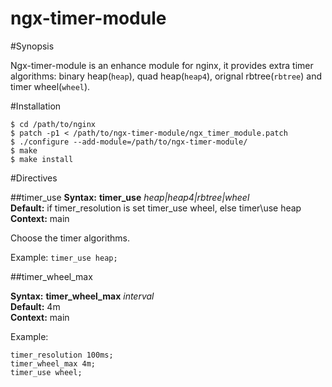 ngx-timer-module
================
#Synopsis

Ngx-timer-module is an enhance module for nginx, it provides extra timer algorithms: binary heap(```heap```), quad heap(```heap4```), orignal rbtree(```rbtree```) and timer wheel(```wheel```).

#Installation

```
$ cd /path/to/nginx
$ patch -p1 < /path/to/ngx-timer-module/ngx_timer_module.patch
$ ./configure --add-module=/path/to/ngx-timer-module/
$ make
$ make install

```

#Directives

##timer\_use
**Syntax:**  **timer\_use** *heap|heap4|rbtree|wheel*  
**Default:**	if timer_resolution is set timer\_use wheel, else timer\use heap  
**Context:**	main  

Choose the timer algorithms.

Example:
```timer_use heap;```

##timer\_wheel\_max
 
**Syntax:**  **timer\_wheel\_max** *interval*  
**Default:**   4m  
**Context:**   main    

Example:
```
timer_resolution 100ms;
timer_wheel_max 4m;
timer_use wheel;
```


